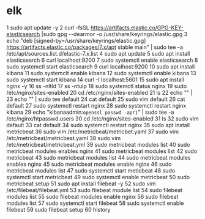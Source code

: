 # elk
1  sudo apt update -y
    2  curl -fsSL https://artifacts.elastic.co/GPG-KEY-elasticsearch |sudo gpg --dearmor -o /usr/share/keyrings/elastic.gpg
    3  echo "deb [signed-by=/usr/share/keyrings/elastic.gpg] https://artifacts.elastic.co/packages/7.x/apt stable main" | sudo tee -a /etc/apt/sources.list.d/elastic-7.x.list
    4  sudo apt update
    5  sudo apt install elasticsearch
    6  curl localhost:9200
    7  sudo systemctl enable elasticsearch
    8  sudo systemctl start elasticsearch
    9  curl localhost:9200
   10  sudo apt install kibana
   11  sudo systemclt enable kibana
   12  sudo systemctl enable kibana
   13  sudo systemctl start kibana
   14  curl -I localhost:5601
   15  sudo apt install nginx -y
   16  ss -nltld
   17  ss -ntulp
   18  sudo systemctl status nginx
   19  sudo /etc/nginx/sites-enabled
   20  cd /etc/nginx/sites-enabled
   21  ls
   22  echo "" |
   23  echo "" | sudo tee default
   24  cat default
   25  sudo vim default
   26  cat default
   27  sudo systemctl restart nginx
   28  sudo systemctl restart nginx kibana
   29  echo "kibanaadmin:`openssl passwd -apr1`" | sudo tee -a /etc/nginx/htpasswd.users
   30  cd /etc/nginx/sites-enabled
   31  ls
   32  sudo vim default
   33  cat default
   34  sudo systemctl restart nginx
   35  sudo apt install metricbeat
   36  sudo vim /etc/metricbeat/metricbet.yaml
   37  sudo vim /etc/metricbeat/metricbeat.yaml
   38  sudo vim /etc/metricbeat/metricbeat.yml
   39  sudo metricbeat modules list
   40  sudo metricbeat modules enables nginx
   41  sudo metricbeat modules list
   42  sudo metricbeat
   43  sudo metricbeat modules list
   44  sudo metricbeat modules enables nginx
   45  sudo metricbeat modules enable nginx
   46  sudo metricbeat modules list
   47  sudo systemctl start meticbeat
   48  sudo systemctl start metricbeat
   49  sudo systemctl enable metricbeat
   50  sudo metricbeat setup
   51  sudo apt install filebeat -y
   52  sudo vim /etc/filebeat/filebeat.yml
   53  sudo filebeat module list
   54  sudo filebeat modules list
   55  sudo filebeat modules enable nginx
   56  sudo filebeat modules list
   57  sudo systemctl start filebeat
   58  sudo systemctl enable filebeat
   59  sudo filebeat setup
   60  history
